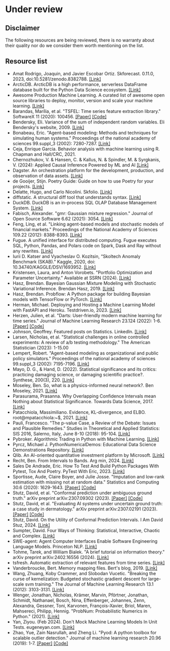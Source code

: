 # Under review
## Disclaimer
The following resources are being reviewed, there is no warranty about their quality nor do we consider them worth mentioning on the list. 

## Resource list
- Amat Rodrigo, Joaquin, and Javier Escobar Ortiz. Skforecast. 0.11.0, 2023, doi:10.5281/zenodo.8382788. [[Link]](https://github.com/JoaquinAmatRodrigo/skforecast)
- ArcticDB. ArcticDB is a high performance, serverless DataFrame database built for the Python Data Science ecosystem. [[Link]](https://github.com/man-group/ArcticDB)
- Awesome Production Machine Learning. A curated list of awesome open source libraries to deploy, monitor, version and scale your machine learning. [[Link]](https://github.com/EthicalML/awesome-production-machine-learning)
- Barandas, Marília, et al. "TSFEL: Time series feature extraction library." SoftwareX 11 (2020): 100456. [[Paper]](https://www.softxjournal.com/article/S2352-7110(20)30001-7/fulltext) [[Code]](https://github.com/fraunhoferportugal/tsfel)
- Bendersky, Eli. Variance of the sum of independent random variables. Eli Bendersky's website, 2009. [[Link]](https://eli.thegreenplace.net/2009/01/07/variance-of-the-sum-of-independent-variables)
- Bonabeau, Eric. "Agent-based modeling: Methods and techniques for simulating human systems." Proceedings of the national academy of sciences 99.suppl_3 (2002): 7280-7287. [[Link]](https://www.pnas.org/doi/10.1073/pnas.082080899)
- Ceja, Enrique Garcia. Behavior analysis with machine learning using R. Chapman and Hall/CRC, 2021.
- Chernozhukov, V. & Hansen, C. & Kallus, N. & Spindler, M. & Syrgkanis, V. (2024): Applied Causal Inference Powered by ML and AI [[Link]](https://causalml-book.org/)
- Dagster. An orchestration platform for the development, production, and observation of data assets. [[Link]](https://github.com/dagster-io/dagster)
- de Gooijer, Stijn. Poetry Guide: Guide on how to use Poetry for your projects. [[Link]](https://github.com/stinodego/poetry-guide)
- Delatte, Hugo, and Carlo Nicolini. Skfolio. [[Link]](https://github.com/skfolio/skfolio)
- diffstatic. A structural diff tool that understands syntax. [[Link]](https://difftastic.wilfred.me.uk/)
- DuckDB. DuckDB is an in-process SQL OLAP Database Management System. [[Link]](https://github.com/duckdb/duckdb)
- Fabisch, Alexander. "gmr: Gaussian mixture regression." Journal of Open Source Software 6.62 (2021): 3054. [[Link]](https://joss.theoj.org/papers/10.21105/joss.03054.pdf)
- Feng, Ling, et al. "Linking agent-based models and stochastic models of financial markets." Proceedings of the National Academy of Sciences 109.22 (2012): 8388-8393. [[Link]](https://www.pnas.org/doi/full/10.1073/pnas.1205013109)
- Fugue. A unified interface for distributed computing. Fugue executes SQL, Python, Pandas, and Polars code on Spark, Dask and Ray without any rewrites. [[Link]](https://github.com/fugue-project/fugue)
- Iurii D. Katser and Vyacheslav O. Kozitsin, “Skoltech Anomaly Benchmark (SKAB).” Kaggle, 2020, doi: 10.34740/KAGGLE/DSV/1693952. [[Link]](https://github.com/waico/SKAB)
- Kristensen, Laura, and Anton Vorobets. "Portfolio Optimization and Parameter Uncertainty." Available at SSRN (2024). [[Link]](https://papers.ssrn.com/sol3/papers.cfm?abstract_id=4709317)
- Hasz, Brendan. Bayesian Gaussian Mixture Modeling with Stochastic Variational Inference. Brendan Hasz, 2019. [[Link]](https://brendanhasz.github.io/2019/06/12/tfp-gmm.html)
- Hasz, Brendan. Probflow: A Python package for building Bayesian models with TensorFlow or PyTorch. [[Link]](https://github.com/brendanhasz/probflow/tree/master)
- Herman, Michael. Deploying and Hosting a Machine Learning Model with FastAPI and Heroku. Testdriven.io, 2023. [[Link]](https://testdriven.io/blog/fastapi-machine-learning/)
- Herzen, Julien, et al. "Darts: User-friendly modern machine learning for time series." Journal of Machine Learning Research 23.124 (2022): 1-6. [[Paper]](https://www.jmlr.org/papers/v23/21-1177.html) [[Code]](https://unit8co.github.io/darts/README.html)
- Johnson, Geoffrey. Featured posts on Statistics. LinkedIn. [[Link]](https://www.linkedin.com/in/geoffrey-s-johnson/details/featured/)
- Larsen, Nicholas, et al. "Statistical challenges in online controlled experiments: A review of a/b testing methodology." The American Statistician (2023): 1-15.00
- Lempert, Robert. "Agent-based modeling as organizational and public policy simulators." Proceedings of the national academy of sciences 99.suppl_3 (2002): 7195-7196. [[Link]](https://www.pnas.org/doi/full/10.1073/pnas.072079399)
- Mayo, D. G., & Hand, D. (2022). Statistical significance and its critics: practicing damaging science, or damaging scientific practice?. Synthese, 200(3), 220. [[Link]](https://link.springer.com/article/10.1007/s11229-022-03692-0)
- Moseley, Ben. So, what is a physics-informed neural network?. Ben Moseley, 2021. [[Link]](https://benmoseley.blog/my-research/so-what-is-a-physics-informed-neural-network/)
- Parasurama, Prasanna. Why Overlapping Confidence Intervals mean Nothing about Statistical Significance. Towards Data Science, 2017. [[Link]](https://towardsdatascience.com/why-overlapping-confidence-intervals-mean-nothing-about-statistical-significance-48360559900a)
- Patacchiola, Massimiliano. Evidence, KL-divergence, and ELBO. root@mpatacchiola:~$, 2021. [[Link]](https://mpatacchiola.github.io/blog/2021/01/25/intro-variational-inference.html)
- Pauli, Francesco. "The p-value Case, a Review of the Debate: Issues and Plausible Remedies." Studies in Theoretical and Applied Statistics: SIS 2016, Salerno, Italy, June 8-10 (2018): 95-104. [[Link]](https://link.springer.com/chapter/10.1007/978-3-319-73906-9_9?fromPaywallRec=false)
- Pybroker. Algorithmic Trading in Python with Machine Learning. [[Link]](https://www.pybroker.com/en/latest/)
- Pyrcz, Michael J. PythonNumericalDemos: Educational Data Science Demonstrations Repository. [[Link]](https://github.com/GeostatsGuy/PythonNumericalDemos)
- Qlib. An AI-oriented quantitative investment platform by Microsoft. [[Link]](https://github.com/microsoft/qlib)
- Recht, Ben. From Intervals to Bands. Arg min, 2024. [[Link]](https://www.argmin.net/p/from-intervals-to-bands)
- Sales De Andrade, Eric. How To Test And Build Python Packages With Pytest, Tox And Poetry. PyTest With Eric, 2023. [[Link]](https://pytest-with-eric.com/automation/pytest-tox-poetry/)
- Sportisse, Aude, Claire Boyer, and Julie Josse. "Imputation and low-rank estimation with missing not at random data." Statistics and Computing 30.6 (2020): 1629-1643. [[Paper]](https://arxiv.org/abs/1812.11409) [[Code]](https://github.com/AudeSportisse/stat)
- Stutz, David, et al. "Conformal prediction under ambiguous ground truth." arXiv preprint arXiv:2307.09302 (2023). [[Paper]](https://arxiv.org/abs/2307.09302) [[Code]](https://github.com/google-deepmind/uncertain_ground_truth)
- Stutz, David, et al. "Evaluating AI systems under uncertain ground truth: a case study in dermatology." arXiv preprint arXiv:2307.02191 (2023). [[Paper]](https://arxiv.org/abs/2307.02191) [[Code]](https://github.com/google-deepmind/uncertain_ground_truth)
- Stutz, David. On the Utility of Conformal Prediction Intervals. I Am David Stuz, 2024. [[Link]](https://davidstutz.de/on-the-utility-of-conformal-prediction-intervals/)
- Sumpter, David. Four Ways of Thinking: Statistical, Interactive, Chaotic and Complex. [[Link]](https://youtu.be/PPCfDe8TfJQ?si=_a2dx2w26nHnagtD)
- SWE-agent: Agent Computer Interfaces Enable Software Engineering Language Models. Princeton NLP. [[Link]](https://github.com/princeton-nlp/SWE-agent)
- Tohme, Tarek, and William Bialek. "A brief tutorial on information theory." arXiv preprint arXiv:2402.16556 (2024). [[Link]](https://arxiv.org/abs/2402.16556)
- tsfresh. Automatic extraction of relevant features from time series. [[Link]](https://github.com/blue-yonder/tsfresh)
- Vanderbroucke, Bert. Memory mapping files. Bert's blog, 2019. [[Link]](https://bertvandenbroucke.netlify.app/2019/12/08/memory-mapping-files/)
- Wang, Zhuang, Koby Crammer, and Slobodan Vucetic. "Breaking the curse of kernelization: Budgeted stochastic gradient descent for large-scale svm training." The Journal of Machine Learning Research 13.1 (2012): 3103-3131. [[Link]](https://jmlr.org/papers/v13/wang12b.html)
- Wenger, Jonathan, Nicholas, Krämer, Marvin, Pförtner, Jonathan, Schmidt, Nathanael, Bosch, Nina, Effenberger, Johannes, Zenn, Alexandra, Gessner, Toni, Karvonen, François-Xavier, Briol, Maren, Mahsereci, Philipp, Hennig. "ProbNum: Probabilistic Numerics in Python." (2021). [[Link]](https://github.com/probabilistic-numerics/probnum)
- Yan, Ziyou. (Feb 2024). Don't Mock Machine Learning Models In Unit Tests. eugeneyan.com. [[Link]](https://eugeneyan.com/writing/unit-testing-ml/) 
- Zhao, Yue, Zain Nasrullah, and Zheng Li. "Pyod: A python toolbox for scalable outlier detection." Journal of machine learning research 20.96 (2019): 1-7. [[Paper]](https://www.jmlr.org/papers/v20/19-011.html) [[Code]](https://github.com/yzhao062/pyod)